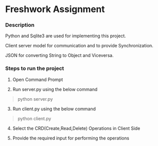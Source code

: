 # Freshwork Assignment

### Description

Python and Sqlite3 are used for implementing this project.

Client server model for communication and to provide Synchronization.

JSON for converting String to Object and Viceversa.

### Steps to run the project

1) Open Command Prompt

2) Run server.py using the below command
> python server.py

3) Run client.py using the below command
> python client.py

4) Select the CRD(Create,Read,Delete) Operations in Client Side

5) Provide the required input for performing the operations